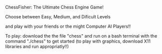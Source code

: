 ChessFisher: The Ultimate Chess Engine Game!

Choose between Easy, Medium, and Dificult Levels

and play with your friends or the might Computer AI Players!!

To play: download the the file "chess" and run on a bash terminal with the command "./chess" to get started
(to play with graphics, download X11 libraries and run appropriatly!!)
